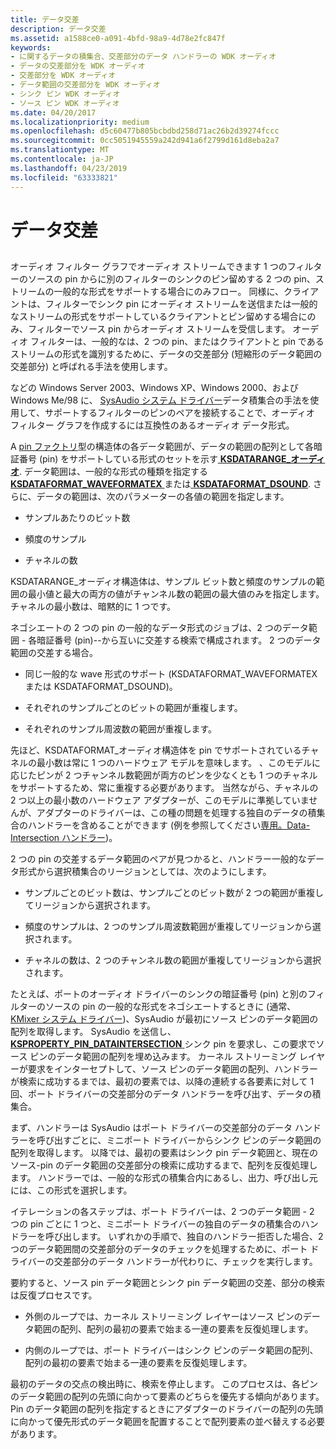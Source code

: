 ```yaml
---
title: データ交差
description: データ交差
ms.assetid: a1588ce0-a091-4bfd-98a9-4d78e2fc847f
keywords:
- に関するデータの積集合、交差部分のデータ ハンドラーの WDK オーディオ
- データの交差部分を WDK オーディオ
- 交差部分を WDK オーディオ
- データ範囲の交差部分を WDK オーディオ
- シンク ピン WDK オーディオ
- ソース ピン WDK オーディオ
ms.date: 04/20/2017
ms.localizationpriority: medium
ms.openlocfilehash: d5c60477b805bcbdbd258d71ac26b2d39274fccc
ms.sourcegitcommit: 0cc5051945559a242d941a6f2799d161d8eba2a7
ms.translationtype: MT
ms.contentlocale: ja-JP
ms.lasthandoff: 04/23/2019
ms.locfileid: "63333821"
---
```

# <a name="data-intersection"></a>データ交差


## <span id="data_intersection"></span><span id="DATA_INTERSECTION"></span>


オーディオ フィルター グラフでオーディオ ストリームできます 1 つのフィルターのソースの pin からに別のフィルターのシンクのピン留めする 2 つの pin、ストリームの一般的な形式をサポートする場合にのみフロー。 同様に、クライアントは、フィルターでシンク pin にオーディオ ストリームを送信または一般的なストリームの形式をサポートしているクライアントとピン留めする場合にのみ、フィルターでソース pin からオーディオ ストリームを受信します。 オーディオ フィルターは、一般的なは、2 つの pin、またはクライアントと pin であるストリームの形式を識別するために、データの交差部分 (短縮形のデータ範囲の交差部分) と呼ばれる手法を使用します。

などの Windows Server 2003、Windows XP、Windows 2000、および Windows Me/98 に、 [SysAudio システム ドライバー](kernel-mode-wdm-audio-components.md#sysaudio_system_driver)データ積集合の手法を使用して、サポートするフィルターのピンのペアを接続することで、オーディオ フィルター グラフを作成するには互換性のあるオーディオ データ形式。

A [pin ファクトリ](pin-factories.md)型の構造体の各データ範囲が、データの範囲の配列として各暗証番号 (pin) をサポートしている形式のセットを示す[ **KSDATARANGE\_オーディオ**](https://msdn.microsoft.com/library/windows/hardware/ff537096). データ範囲は、一般的な形式の種類を指定する[ **KSDATAFORMAT\_WAVEFORMATEX** ](https://msdn.microsoft.com/library/windows/hardware/ff537095)または[ **KSDATAFORMAT\_DSOUND**](https://msdn.microsoft.com/library/windows/hardware/ff537094). さらに、データの範囲は、次のパラメーターの各値の範囲を指定します。

-   サンプルあたりのビット数

-   頻度のサンプル

-   チャネルの数

KSDATARANGE\_オーディオ構造体は、サンプル ビット数と頻度のサンプルの範囲の最小値と最大の両方の値がチャンネル数の範囲の最大値のみを指定します。 チャネルの最小数は、暗黙的に 1 つです。

ネゴシエートの 2 つの pin の一般的なデータ形式のジョブは、2 つのデータ範囲 - 各暗証番号 (pin)--から互いに交差する検索で構成されます。 2 つのデータ範囲の交差する場合。

-   同じ一般的な wave 形式のサポート (KSDATAFORMAT\_WAVEFORMATEX または KSDATAFORMAT\_DSOUND)。

-   それぞれのサンプルごとのビットの範囲が重複します。

-   それぞれのサンプル周波数の範囲が重複します。

先ほど、KSDATAFORMAT\_オーディオ構造体を pin でサポートされているチャネルの最小数は常に 1 つのハードウェア モデルを意味します。 、このモデルに応じたピンが 2 つチャンネル数範囲が両方のピンを少なくとも 1 つのチャネルをサポートするため、常に重複する必要があります。 当然ながら、チャネルの 2 つ以上の最小数のハードウェア アダプターが、このモデルに準拠していませんが、アダプターのドライバーは、この種の問題を処理する独自のデータの積集合のハンドラーを含めることができます (例を参照してください[専用。Data-Intersection ハンドラー](proprietary-data-intersection-handlers.md))。

2 つの pin の交差するデータ範囲のペアが見つかると、ハンドラー一般的なデータ形式から選択積集合のリージョンとしては、次のようにします。

-   サンプルごとのビット数は、サンプルごとのビット数が 2 つの範囲が重複してリージョンから選択されます。

-   頻度のサンプルは、2 つのサンプル周波数範囲が重複してリージョンから選択されます。

-   チャネルの数は、2 つのチャンネル数の範囲が重複してリージョンから選択されます。

たとえば、ポートのオーディオ ドライバーのシンクの暗証番号 (pin) と別のフィルターのソースの pin の一般的な形式をネゴシエートするときに (通常、 [KMixer システム ドライバー](kernel-mode-wdm-audio-components.md#kmixer_system_driver))、SysAudio が最初にソース ピンのデータ範囲の配列を取得します。 SysAudio を送信し、 [ **KSPROPERTY\_PIN\_DATAINTERSECTION** ](https://msdn.microsoft.com/library/windows/hardware/ff565198)シンク pin を要求し、この要求でソース ピンのデータ範囲の配列を埋め込みます。 カーネル ストリーミング レイヤーが要求をインターセプトして、ソース ピンのデータ範囲の配列、ハンドラーが検索に成功するまでは、最初の要素では、以降の連続する各要素に対して 1 回、ポート ドライバーの交差部分のデータ ハンドラーを呼び出す、データの積集合。

まず、ハンドラーは SysAudio はポート ドライバーの交差部分のデータ ハンドラーを呼び出すごとに、ミニポート ドライバーからシンク ピンのデータ範囲の配列を取得します。 以降では、最初の要素はシンク pin データ範囲と、現在のソース-pin のデータ範囲の交差部分の検索に成功するまで、配列を反復処理します。 ハンドラーでは、一般的な形式の積集合内にあるし、出力、呼び出し元には、この形式を選択します。

イテレーションの各ステップは、ポート ドライバーは、2 つのデータ範囲 - 2 つの pin ごとに 1 つと、ミニポート ドライバーの独自のデータの積集合のハンドラーを呼び出します。 いずれかの手順で、独自のハンドラー拒否した場合、2 つのデータ範囲間の交差部分のデータのチェックを処理するために、ポート ドライバーの交差部分のデータ ハンドラーが代わりに、チェックを実行します。

要約すると、ソース pin データ範囲とシンク pin データ範囲の交差、部分の検索は反復プロセスです。

-   外側のループでは、カーネル ストリーミング レイヤーはソース ピンのデータ範囲の配列、配列の最初の要素で始まる一連の要素を反復処理します。

-   内側のループでは、ポート ドライバーはシンク ピンのデータ範囲の配列、配列の最初の要素で始まる一連の要素を反復処理します。

最初のデータの交点の検出時に、検索を停止します。 このプロセスは、各ピンのデータ範囲の配列の先頭に向かって要素のどちらを優先する傾向があります。 Pin のデータ範囲の配列を指定するときにアダプターのドライバーの配列の先頭に向かって優先形式のデータ範囲を配置することで配列要素の並べ替えする必要があります。

 

 




